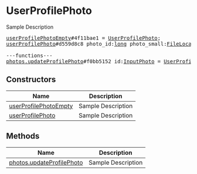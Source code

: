 # UserProfilePhoto

Sample Description

<pre>
<a href="../constructor/userProfilePhotoEmpty">userProfilePhotoEmpty</a>#4f11bae1 = <a href="../type/UserProfilePhoto.md">UserProfilePhoto</a>;
<a href="../constructor/userProfilePhoto">userProfilePhoto</a>#d559d8c8 photo_id:<a href="../type/long.md">long</a> photo_small:<a href="../type/FileLocation.md">FileLocation</a> photo_big:<a href="../type/FileLocation.md">FileLocation</a> = <a href="../type/UserProfilePhoto.md">UserProfilePhoto</a>;

---functions---
<a href="../method/photos.updateProfilePhoto">photos.updateProfilePhoto</a>#f0bb5152 id:<a href="../type/InputPhoto.md">InputPhoto</a> = <a href="../type/UserProfilePhoto.md">UserProfilePhoto</a>;
</pre>

## Constructors

| Name | Description |
|------|-------------|
| [userProfilePhotoEmpty](../constructor/userProfilePhotoEmpty.md) | Sample Description |
| [userProfilePhoto](../constructor/userProfilePhoto.md) | Sample Description |

## Methods

| Name | Description |
|------|-------------|
| [photos.updateProfilePhoto](../method/photos.updateProfilePhoto.md) | Sample Description |
